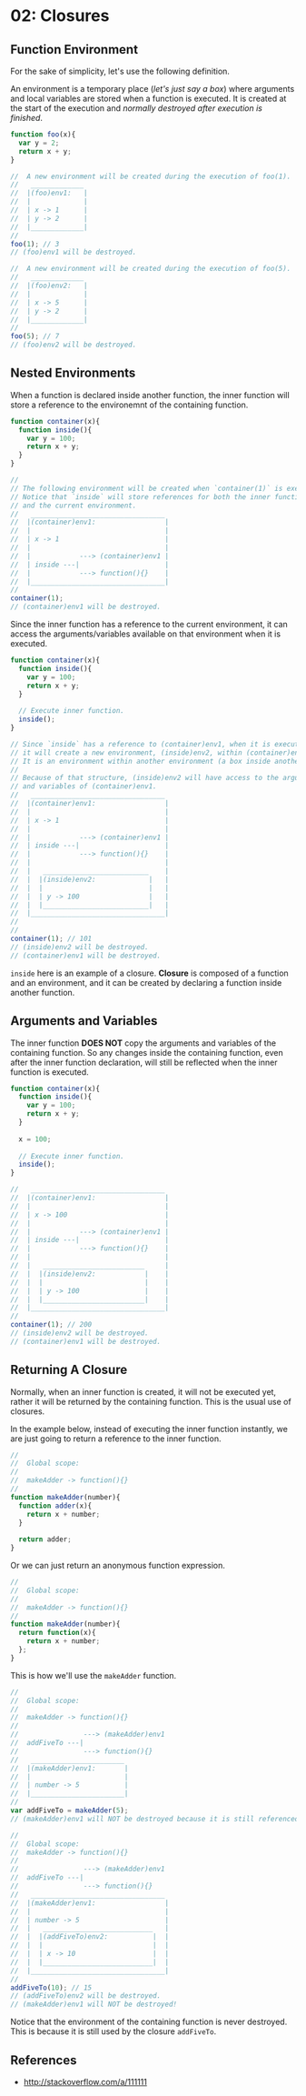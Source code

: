 # 02: Closures

## Function Environment

For the sake of simplicity, let's use the following definition.

An environment is a temporary place (*let's just say a box*) where arguments and local variables are stored when a function is executed. It is created at the start of the execution and *normally destroyed after execution is finished*.

```js
function foo(x){
  var y = 2;
  return x + y;
}

//  A new environment will be created during the execution of foo(1).
//   _____________
//  |(foo)env1:   |
//  |             |
//  | x -> 1      |
//  | y -> 2      | 
//  |_____________|
//
foo(1); // 3
// (foo)env1 will be destroyed.

//  A new environment will be created during the execution of foo(5).
//   _____________
//  |(foo)env2:   |
//  |             |
//  | x -> 5      |
//  | y -> 2      |
//  |_____________|
//
foo(5); // 7
// (foo)env2 will be destroyed.
```

## Nested Environments

When a function is declared inside another function, the inner function will store a reference to the environemnt of the containing function.

```js
function container(x){
  function inside(){
    var y = 100;
    return x + y;
  }
}

//
// The following environment will be created when `container(1)` is executed. 
// Notice that `inside` will store references for both the inner function
// and the current environment.
//   _________________________________
//  |(container)env1:                 |
//  |                                 |
//  | x -> 1                          |
//  |                                 |
//  |            ---> (container)env1 |
//  | inside ---|                     |
//  |            ---> function(){}    |
//  |_________________________________|
//
container(1);
// (container)env1 will be destroyed.
```

Since the inner function has a reference to the current environment, it can access the arguments/variables available on that environment when it is executed.

```js
function container(x){
  function inside(){
    var y = 100;
    return x + y;
  }
  
  // Execute inner function.
  inside();
}

// Since `inside` has a reference to (container)env1, when it is executed, 
// it will create a new environment, (inside)env2, within (container)env1.
// It is an environment within another environment (a box inside another box).
//
// Because of that structure, (inside)env2 will have access to the arguments 
// and variables of (container)env1.
//   _________________________________
//  |(container)env1:                 |
//  |                                 |
//  | x -> 1                          |
//  |                                 |
//  |            ---> (container)env1 |
//  | inside ---|                     |
//  |            ---> function(){}    |
//  |                                 |
//  |   __________________________    |
//  |  |(inside)env2:             |   |
//  |  |                          |   |
//  |  | y -> 100                 |   |
//  |  |__________________________|   |
//  |_________________________________|
//
//
container(1); // 101
// (inside)env2 will be destroyed.
// (container)env1 will be destroyed.
```

`inside` here is an example of a closure. **Closure** is composed of a function and an environment, and it can be created by declaring a function inside another function.

## Arguments and Variables

The inner function **DOES NOT** copy the arguments and variables of the containing function. So any changes inside the containing function, even after the inner function declaration, will still be reflected when the inner function is executed.

```js
function container(x){
  function inside(){
    var y = 100;
    return x + y;
  }
  
  x = 100;
  
  // Execute inner function.
  inside();
}

//   _________________________________
//  |(container)env1:                 |
//  |                                 |
//  | x -> 100                        |
//  |                                 | 
//  |            ---> (container)env1 |
//  | inside ---|                     |
//  |            ---> function(){}    |
//  |                                 |
//  |   _________________________     |
//  |  |(inside)env2:            |    |
//  |  |                         |    |
//  |  | y -> 100                |    |
//  |  |_________________________|    |
//  |_________________________________|
//
container(1); // 200
// (inside)env2 will be destroyed.
// (container)env1 will be destroyed.
```

## Returning A Closure

Normally, when an inner function is created, it will not be executed yet, rather it will be returned by the containing function. This is the usual use of closures.

In the example below, instead of executing the inner function instantly, we are just going to return a reference to the inner function.

```js
//
//  Global scope:
//
//  makeAdder -> function(){}
//
function makeAdder(number){
  function adder(x){
    return x + number;
  }
  
  return adder;
}
```

Or we can just return an anonymous function expression.

```js
//
//  Global scope:
//
//  makeAdder -> function(){}
//
function makeAdder(number){
  return function(x){
    return x + number;
  };
}
```

This is how we'll use the `makeAdder` function.

```js
//
//  Global scope:
//
//  makeAdder -> function(){}
//
//                ---> (makeAdder)env1
//  addFiveTo ---|                       
//                ---> function(){}
//   _______________________
//  |(makeAdder)env1:       |
//  |                       |
//  | number -> 5           |
//  |_______________________|
//
var addFiveTo = makeAdder(5);
// (makeAdder)env1 will NOT be destroyed because it is still referenced by the function `addFiveTo`.

//
//  Global scope:
//  makeAdder -> function(){}      
//
//                ---> (makeAdder)env1   
//  addFiveTo ---|                       
//                ---> function(){}      
//   _________________________________
//  |(makeAdder)env1:                 |
//  |                                 |
//  | number -> 5                     |
//  |   ___________________________   |
//  |  |(addFiveTo)env2:           |  |
//  |  |                           |  |
//  |  | x -> 10                   |  |
//  |  |___________________________|  |
//  |_________________________________|
//
addFiveTo(10); // 15
// (addFiveTo)env2 will be destroyed.
// (makeAdder)env1 will NOT be destroyed!
```

Notice that the environment of the containing function is never destroyed. This is because it is still used by the closure `addFiveTo`.

## References
- http://stackoverflow.com/a/111111
